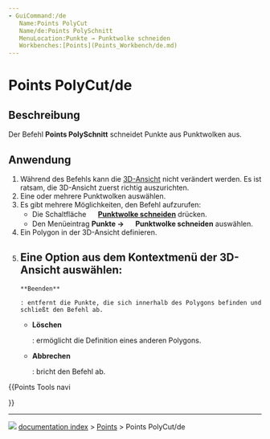 ```yaml
---
- GuiCommand:/de
   Name:Points PolyCut
   Name/de:Points PolySchnitt
   MenuLocation:Punkte → Punktwolke schneiden
   Workbenches:[Points](Points_Workbench/de.md)
---
```


# Points PolyCut/de



## Beschreibung

Der Befehl **Points PolySchnitt** schneidet Punkte aus Punktwolken aus.



## Anwendung

1.  Während des Befehls kann die [3D-Ansicht](3D_view/de.md) nicht verändert werden. Es ist ratsam, die 3D-Ansicht zuerst richtig auszurichten.
2.  Eine oder mehrere Punktwolken auswählen.
3.  Es gibt mehrere Möglichkeiten, den Befehl aufzurufen:
    -   Die Schaltfläche **<img src="images/Points_PolyCut.svg" width=16px> [Punktwolke schneiden](Points_PolyCut/de.md)** drücken.
    -   Den Menüeintrag **Punkte → <img src="images/Points_PolyCut.svg" width=16px> Punktwolke schneiden** auswählen.
4.  Ein Polygon in der 3D-Ansicht definieren.
5.  Eine Option aus dem Kontextmenü der 3D-Ansicht auswählen:
    -   
        **Beenden**
        
        : entfernt die Punkte, die sich innerhalb des Polygons befinden und schließt den Befehl ab.

    -   
        **Löschen**
        
        : ermöglicht die Definition eines anderen Polygons.

    -   
        **Abbrechen**
        
        : bricht den Befehl ab.





{{Points Tools navi

}}



---
![](images/Right_arrow.png) [documentation index](../README.md) > [Points](Points_Workbench.md) > Points PolyCut/de
